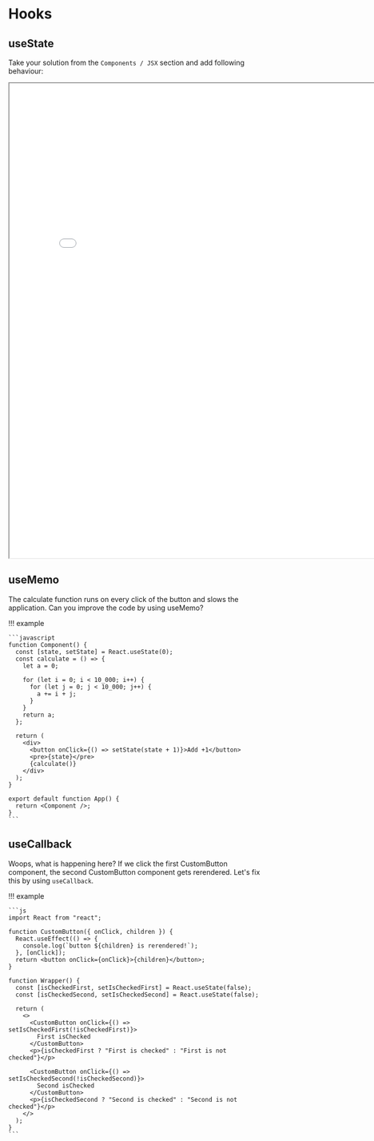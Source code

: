 # Hooks

## useState

Take your solution from the `Components / JSX` section and add following behaviour:

<iframe src="/exercises/react/hooks/useState/index.html" width="800px" height="950px"></iframe>

## useMemo

The calculate function runs on every click of the button and slows the application.
Can you improve the code by using useMemo?

!!! example

    ```javascript
    function Component() {
      const [state, setState] = React.useState(0);
      const calculate = () => {
        let a = 0;

        for (let i = 0; i < 10_000; i++) {
          for (let j = 0; j < 10_000; j++) {
            a += i + j;
          }
        }
        return a;
      };

      return (
        <div>
          <button onClick={() => setState(state + 1)}>Add +1</button>
          <pre>{state}</pre>
          {calculate()}
        </div>
      );
    }

    export default function App() {
      return <Component />;
    }
    ```

## useCallback

Woops, what is happening here?
If we click the first CustomButton component, the second CustomButton component gets rerendered.
Let's fix this by using `useCallback`.

!!! example

    ```js
    import React from "react";

    function CustomButton({ onClick, children }) {
      React.useEffect(() => {
        console.log(`button ${children} is rerendered!`);
      }, [onClick]);
      return <button onClick={onClick}>{children}</button>;
    }

    function Wrapper() {
      const [isCheckedFirst, setIsCheckedFirst] = React.useState(false);
      const [isCheckedSecond, setIsCheckedSecond] = React.useState(false);

      return (
        <>
          <CustomButton onClick={() => setIsCheckedFirst(!isCheckedFirst)}>
            First isChecked
          </CustomButton>
          <p>{isCheckedFirst ? "First is checked" : "First is not checked"}</p>

          <CustomButton onClick={() => setIsCheckedSecond(!isCheckedSecond)}>
            Second isChecked
          </CustomButton>
          <p>{isCheckedSecond ? "Second is checked" : "Second is not checked"}</p>
        </>
      );
    }
    ```
